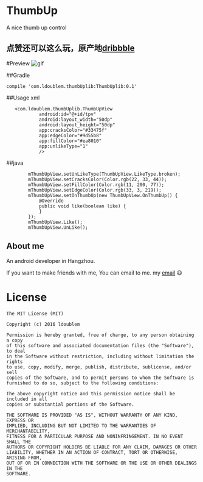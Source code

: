 # ThumbUp
A nice thumb up control

点赞还可以这么玩，原产地[dribbble](https://dribbble.com/shots/2661577-Like-Unlike-microinteraction-for-Loliful-io)
---
#Preview
![gif](https://github.com/ldoublem/ThumbUp/blob/master/screenShot/shot.gif)

##Gradle
```
compile 'com.ldoublem.thumbUplib:ThumbUplib:0.1'
```

##Usage  xml
```
   <com.ldoublem.thumbUplib.ThumbUpView
            android:id="@+id/tpv"
            android:layout_width="50dp"
            android:layout_height="50dp"
            app:cracksColor="#33475f"
            app:edgeColor="#9d55b8"
            app:fillColor="#ea8010"
            app:unlikeType="1"
            />
```
##java
```
        mThumbUpView.setUnLikeType(ThumbUpView.LikeType.broken);
        mThumbUpView.setCracksColor(Color.rgb(22, 33, 44));
        mThumbUpView.setFillColor(Color.rgb(11, 200, 77));
        mThumbUpView.setEdgeColor(Color.rgb(33, 3, 219));
        mThumbUpView.setOnThumbUp(new ThumbUpView.OnThumbUp() {
            @Override
            public void like(boolean like) {
            }
        });
        mThumbUpView.Like();
        mThumbUpView.UnLike();
```
## About me

An android developer in Hangzhou.

If you want to make friends with me, You can email to me.
my [email](mailto:1227102260@qq.com) :smiley:


License
=======

    The MIT License (MIT)

	Copyright (c) 2016 ldoublem

	Permission is hereby granted, free of charge, to any person obtaining a copy
	of this software and associated documentation files (the "Software"), to deal
	in the Software without restriction, including without limitation the rights
	to use, copy, modify, merge, publish, distribute, sublicense, and/or sell
	copies of the Software, and to permit persons to whom the Software is
	furnished to do so, subject to the following conditions:

	The above copyright notice and this permission notice shall be included in all
	copies or substantial portions of the Software.

	THE SOFTWARE IS PROVIDED "AS IS", WITHOUT WARRANTY OF ANY KIND, EXPRESS OR
	IMPLIED, INCLUDING BUT NOT LIMITED TO THE WARRANTIES OF MERCHANTABILITY,
	FITNESS FOR A PARTICULAR PURPOSE AND NONINFRINGEMENT. IN NO EVENT SHALL THE
	AUTHORS OR COPYRIGHT HOLDERS BE LIABLE FOR ANY CLAIM, DAMAGES OR OTHER
	LIABILITY, WHETHER IN AN ACTION OF CONTRACT, TORT OR OTHERWISE, ARISING FROM,
	OUT OF OR IN CONNECTION WITH THE SOFTWARE OR THE USE OR OTHER DEALINGS IN THE
	SOFTWARE.



